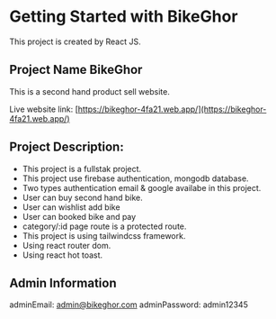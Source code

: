 # Getting Started with BikeGhor

This project is created by React JS.

## Project Name BikeGhor

This is a second hand product sell website.

Live website link: [https://bikeghor-4fa21.web.app/](https://bikeghor-4fa21.web.app/)

## Project Description:

- This project is a fullstak project.
- This project use firebase authentication, mongodb database.
- Two types authentication email & google availabe in this project.
- User can buy second hand bike.
- User can wishlist add bike
- User can booked bike and pay
- category/:id page route is a protected route.
- This project is using tailwindcss framework.
- Using react router dom.
- Using react hot toast.

## Admin Information

adminEmail: admin@bikeghor.com
adminPassword: admin12345
